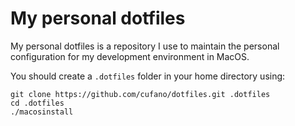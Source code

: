 # My personal dotfiles
My personal dotfiles is a repository I use to maintain the personal configuration for my development environment in MacOS.

You should create a `.dotfiles` folder in your home directory using:
```
git clone https://github.com/cufano/dotfiles.git .dotfiles
cd .dotfiles
./macosinstall
```
